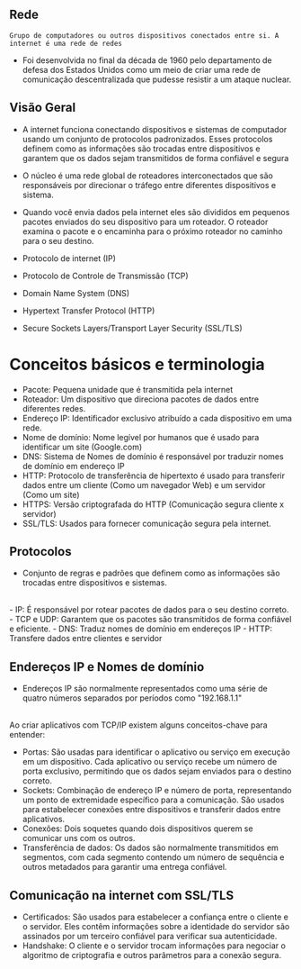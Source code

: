 ## Rede
	Grupo de computadores ou outros dispositivos conectados entre si. A internet é uma rede de redes

- Foi desenvolvida no final da década de 1960 pelo departamento de defesa dos Estados Unidos como um meio de criar uma rede de comunicação descentralizada que pudesse resistir a um ataque nuclear. 

## Visão Geral

- A internet funciona conectando dispositivos e sistemas de computador usando um conjunto de protocolos padronizados. Esses protocolos definem como as informações são trocadas entre dispositivos e garantem que os dados sejam transmitidos de forma confiável e segura
- O núcleo é uma rede global de roteadores interconectados que são responsáveis por direcionar o tráfego entre diferentes dispositivos e sistema.
- Quando você envia dados pela internet eles são divididos em pequenos pacotes enviados do seu dispositivo para um roteador. O roteador examina o pacote e o encaminha para o próximo roteador no caminho para o seu destino. 

- Protocolo de internet (IP)
- Protocolo de Controle de Transmissão (TCP)
- Domain Name System (DNS)
- Hypertext Transfer Protocol (HTTP)
- Secure Sockets Layers/Transport Layer Security (SSL/TLS)

# Conceitos básicos e terminologia

- Pacote: Pequena unidade que é transmitida pela internet
- Roteador: Um dispositivo que direciona pacotes de dados entre diferentes redes.
- Endereço IP: Identificador exclusivo atribuído a cada dispositivo em uma rede. 
- Nome de domínio: Nome legível por humanos que é usado para identificar um site (Google.com)
- DNS: Sistema de Nomes de domínio é responsável por traduzir nomes de domínio em endereço IP
- HTTP: Protocolo de transferência de hipertexto é usado para transferir dados entre um cliente (Como um navegador Web) e um servidor (Como um site)
- HTTPS: Versão criptografada do HTTP (Comunicação segura cliente x servidor)
- SSL/TLS: Usados para fornecer comunicação segura pela internet.

## Protocolos

- Conjunto de regras e padrões que definem como as informações são trocadas entre dispositivos e sistemas.
<br>
- IP: É responsável por rotear pacotes de dados para o seu destino correto.
- TCP e UDP: Garantem que os pacotes são transmitidos de forma confiável e eficiente. 
- DNS: Traduz nomes de domínio em endereços IP
- HTTP: Transfere dados entre clientes e servidor

## Endereços IP e Nomes de domínio

- Endereços IP são normalmente representados como uma série de quatro números separados por períodos como "192.168.1.1"
<br>
Ao criar aplicativos com TCP/IP existem alguns conceitos-chave para entender:

- Portas: São usadas para identificar o aplicativo ou serviço em execução em um dispositivo. Cada aplicativo ou serviço recebe um número de porta exclusivo, permitindo que os dados sejam enviados para o destino correto.
- Sockets: Combinação de endereço IP e número de porta, representando um ponto de extremidade específico para a comunicação. São usados para estabelecer conexões entre dispositivos e transferir dados entre aplicativos.
- Conexões: Dois soquetes quando dois dispositivos querem se comunicar uns com os outros. 
- Transferência de dados: Os dados são normalmente transmitidos em segmentos, com cada segmento contendo um número de sequência e outros metadados para garantir uma entrega confiável.

## Comunicação na internet com SSL/TLS

- Certificados: São usados para estabelecer a confiança entre o cliente e o servidor. Eles contêm informações sobre a identidade do servidor são assinados por um terceiro confiável para verificar sua autenticidade. 
- Handshake: O cliente e o servidor trocam informações para negociar o algoritmo de criptografia e outros parâmetros para a conexão segura.
